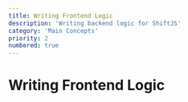 ```yaml
---
title: Writing Frontend Logic
description: 'Writing backend logic for ShiftJS'
category: 'Main Concepts'
priority: 2
numbered: true
---
```


# Writing Frontend Logic
